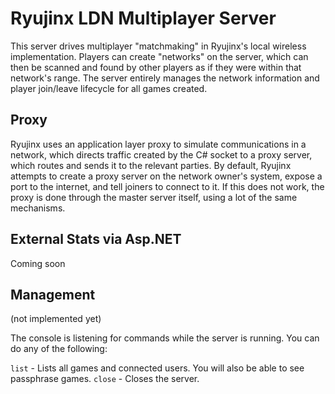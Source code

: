 # Ryujinx LDN Multiplayer Server

This server drives multiplayer "matchmaking" in Ryujinx's local wireless implementation. Players can create "networks" on the server, which can then be scanned and found by other players as if they were within that network's range. The server entirely manages the network information and player join/leave lifecycle for all games created.

## Proxy

Ryujinx uses an application layer proxy to simulate communications in a network, which directs traffic created by the C# socket to a proxy server, which routes and sends it to the relevant parties. By default, Ryujinx attempts to create a proxy server on the network owner's system, expose a port to the internet, and tell joiners to connect to it. If this does not work, the proxy is done through the master server itself, using a lot of the same mechanisms.

## External Stats via Asp.NET

Coming soon

## Management

(not implemented yet)

The console is listening for commands while the server is running. You can do any of the following:

`list` - Lists all games and connected users. You will also be able to see passphrase games.
`close` - Closes the server.